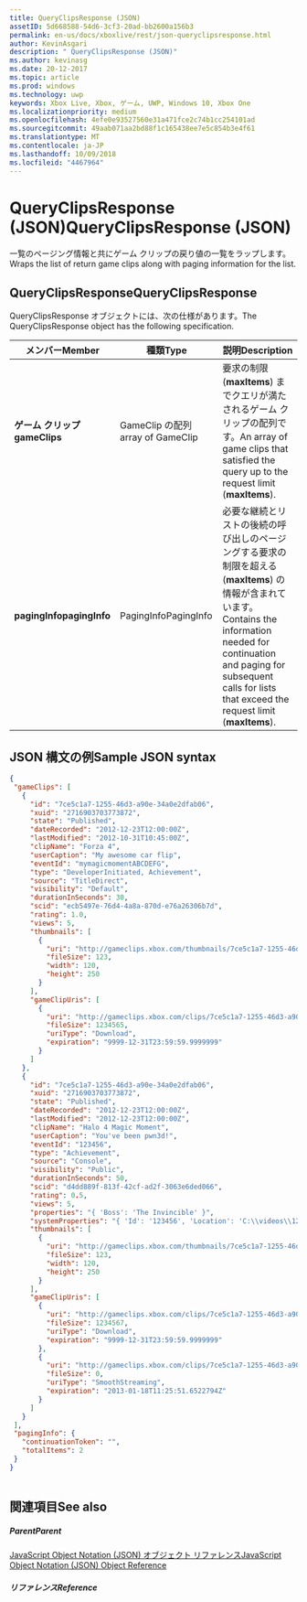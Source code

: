 ```yaml
---
title: QueryClipsResponse (JSON)
assetID: 5d668588-54d6-3cf3-20ad-bb2600a156b3
permalink: en-us/docs/xboxlive/rest/json-queryclipsresponse.html
author: KevinAsgari
description: " QueryClipsResponse (JSON)"
ms.author: kevinasg
ms.date: 20-12-2017
ms.topic: article
ms.prod: windows
ms.technology: uwp
keywords: Xbox Live, Xbox, ゲーム, UWP, Windows 10, Xbox One
ms.localizationpriority: medium
ms.openlocfilehash: 4efe0e93527560e31a471fce2c74b1cc254101ad
ms.sourcegitcommit: 49aab071aa2bd88f1c165438ee7e5c854b3e4f61
ms.translationtype: MT
ms.contentlocale: ja-JP
ms.lasthandoff: 10/09/2018
ms.locfileid: "4467964"
---
```

# <a name="queryclipsresponse-json"></a><span data-ttu-id="c77e5-104">QueryClipsResponse (JSON)</span><span class="sxs-lookup"><span data-stu-id="c77e5-104">QueryClipsResponse (JSON)</span></span>
<span data-ttu-id="c77e5-105">一覧のページング情報と共にゲーム クリップの戻り値の一覧をラップします。</span><span class="sxs-lookup"><span data-stu-id="c77e5-105">Wraps the list of return game clips along with paging information for the list.</span></span> 
<a id="ID4EN"></a>

 
## <a name="queryclipsresponse"></a><span data-ttu-id="c77e5-106">QueryClipsResponse</span><span class="sxs-lookup"><span data-stu-id="c77e5-106">QueryClipsResponse</span></span>
 
<span data-ttu-id="c77e5-107">QueryClipsResponse オブジェクトには、次の仕様があります。</span><span class="sxs-lookup"><span data-stu-id="c77e5-107">The QueryClipsResponse object has the following specification.</span></span>
 
| <span data-ttu-id="c77e5-108">メンバー</span><span class="sxs-lookup"><span data-stu-id="c77e5-108">Member</span></span>| <span data-ttu-id="c77e5-109">種類</span><span class="sxs-lookup"><span data-stu-id="c77e5-109">Type</span></span>| <span data-ttu-id="c77e5-110">説明</span><span class="sxs-lookup"><span data-stu-id="c77e5-110">Description</span></span>| 
| --- | --- | --- | 
| <b><span data-ttu-id="c77e5-111">ゲーム クリップ</span><span class="sxs-lookup"><span data-stu-id="c77e5-111">gameClips</span></span></b>| <span data-ttu-id="c77e5-112">GameClip の配列</span><span class="sxs-lookup"><span data-stu-id="c77e5-112">array of GameClip</span></span>| <span data-ttu-id="c77e5-113">要求の制限 (<b>maxItems</b>) までクエリが満たされるゲーム クリップの配列です。</span><span class="sxs-lookup"><span data-stu-id="c77e5-113">An array of game clips that satisfied the query up to the request limit (<b>maxItems</b>).</span></span>| 
| <b><span data-ttu-id="c77e5-114">pagingInfo</span><span class="sxs-lookup"><span data-stu-id="c77e5-114">pagingInfo</span></span></b>| <span data-ttu-id="c77e5-115">PagingInfo</span><span class="sxs-lookup"><span data-stu-id="c77e5-115">PagingInfo</span></span>| <span data-ttu-id="c77e5-116">必要な継続とリストの後続の呼び出しのページングする要求の制限を超える (<b>maxItems</b>) の情報が含まれています。</span><span class="sxs-lookup"><span data-stu-id="c77e5-116">Contains the information needed for continuation and paging for subsequent calls for lists that exceed the request limit (<b>maxItems</b>).</span></span>| 
  
<a id="ID4E2B"></a>

 
## <a name="sample-json-syntax"></a><span data-ttu-id="c77e5-117">JSON 構文の例</span><span class="sxs-lookup"><span data-stu-id="c77e5-117">Sample JSON syntax</span></span>
 

```json
{
 "gameClips": [
   {
     "id": "7ce5c1a7-1255-46d3-a90e-34a0e2dfab06",
     "xuid": "2716903703773872",
     "state": "Published", 
     "dateRecorded": "2012-12-23T12:00:00Z",
     "lastModified": "2012-10-31T10:45:00Z",
     "clipName": "Forza 4",
     "userCaption": "My awesome car flip",
     "eventId": "mymagicmomentABCDEFG",
     "type": "DeveloperInitiated, Achievement",
     "source": "TitleDirect",
     "visibility": "Default",
     "durationInSeconds": 30,
     "scid": "ecb5497e-76d4-4a8a-870d-e76a26306b7d",
     "rating": 1.0,
     "views": 5,
     "thumbnails": [
       {
         "uri": "http://gameclips.xbox.com/thumbnails/7ce5c1a7-1255-46d3-a90e-34a0e2dfab06/small.jpg",
         "fileSize": 123,
         "width": 120,
         "height": 250
       }
     ],
     "gameClipUris": [
       {
         "uri": "http://gameclips.xbox.com/clips/7ce5c1a7-1255-46d3-a90e-34a0e2dfab06/clip.mp4",
         "fileSize": 1234565,
         "uriType": "Download",
         "expiration": "9999-12-31T23:59:59.9999999"
       }
     ]
   },
   {
     "id": "7ce5c1a7-1255-46d3-a90e-34a0e2dfab06",
     "xuid": "2716903703773872",
     "state": "Published", 
     "dateRecorded": "2012-12-23T12:00:00Z",
     "lastModified": "2012-12-23T12:00:00Z",
     "clipName": "Halo 4 Magic Moment",
     "userCaption": "You've been pwn3d!",
     "eventId": "123456",
     "type": "Achievement",
     "source": "Console",
     "visibility": "Public",
     "durationInSeconds": 50,
     "scid": "d4dd889f-813f-42cf-ad2f-3063e6ded066",
     "rating": 0.5,
     "views": 5,
     "properties": "{ 'Boss': 'The Invincible' }",
     "systemProperties": "{ 'Id': '123456', 'Location': 'C:\\videos\\123456.mp4' }",
     "thumbnails": [
       {
         "uri": "http://gameclips.xbox.com/thumbnails/7ce5c1a7-1255-46d3-a90e-34a0e2dfab06/small.jpg",
         "fileSize": 123,
         "width": 120,
         "height": 250
       }
     ],
     "gameClipUris": [
       {
         "uri": "http://gameclips.xbox.com/clips/7ce5c1a7-1255-46d3-a90e-34a0e2dfab06/clip.mp4",
         "fileSize": 1234567,
         "uriType": "Download",
         "expiration": "9999-12-31T23:59:59.9999999"
       },
       {
         "uri": "http://gameclips.xbox.com/clips/7ce5c1a7-1255-46d3-a90e-34a0e2dfab06/manifest",
         "fileSize": 0,
         "uriType": "SmoothStreaming",
         "expiration": "2013-01-18T11:25:51.6522794Z"
       }
     ]
   }
 ],
 "pagingInfo": {
   "continuationToken": "",
   "totalItems": 2
 }
}
    
```

  
<a id="ID4EEC"></a>

 
## <a name="see-also"></a><span data-ttu-id="c77e5-118">関連項目</span><span class="sxs-lookup"><span data-stu-id="c77e5-118">See also</span></span>
 
<a id="ID4EGC"></a>

 
##### <a name="parent"></a><span data-ttu-id="c77e5-119">Parent</span><span class="sxs-lookup"><span data-stu-id="c77e5-119">Parent</span></span> 

[<span data-ttu-id="c77e5-120">JavaScript Object Notation (JSON) オブジェクト リファレンス</span><span class="sxs-lookup"><span data-stu-id="c77e5-120">JavaScript Object Notation (JSON) Object Reference</span></span>](atoc-xboxlivews-reference-json.md)

  
<a id="ID4ESC"></a>

 
##### <a name="reference"></a><span data-ttu-id="c77e5-121">リファレンス</span><span class="sxs-lookup"><span data-stu-id="c77e5-121">Reference</span></span>   
